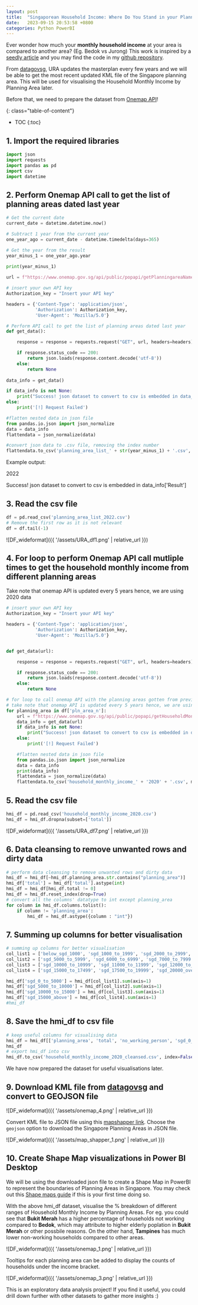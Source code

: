 ```yaml
---
layout: post
title:  "Singaporean Household Income: Where Do You Stand in your Planning Area?"
date:   2023-09-15 20:53:58 +0800
categories: Python PowerBI
---
```


Ever wonder how much your **monthly household income** at your area is compared to another area? (Eg. Bedok vs Jurong) This work is inspired by a [seedly article][seedlyarticle] and you may find the code in my [github repository][gitrepo].

From [datagovsg][datagovsg], URA updates the masterplan every few years and we will be able to get the most recent updated KML file of the Singapore planning area. This will be used for visualising the Household Monthly Income by Planning Area later.

Before that, we need to prepare the dataset from [Onemap API][onemapapi]!

{: class="table-of-content"}
* TOC
{:toc}

## 1. Import the required libraries
```python
import json
import requests
import pandas as pd
import csv
import datetime
```
## 2. Perform Onemap API call to get the list of planning areas dated last year
```python
# Get the current date
current_date = datetime.datetime.now()

# Subtract 1 year from the current year
one_year_ago = current_date - datetime.timedelta(days=365)

# Get the year from the result
year_minus_1 = one_year_ago.year

print(year_minus_1)
      
url = f"https://www.onemap.gov.sg/api/public/popapi/getPlanningareaNames?year={year_minus_1}"

# insert your own API key
Authorization_key = "Insert your API key"

headers = {'Content-Type': 'application/json',
           'Authorization': Authorization_key,
           'User-Agent': 'Mozilla/5.0'}

# Perform API call to get the list of planning areas dated last year
def get_data():

    response = response = requests.request("GET", url, headers=headers)

    if response.status_code == 200:
        return json.loads(response.content.decode('utf-8'))
    else:
        return None
    
data_info = get_data()

if data_info is not None:
    print("Success! json dataset to convert to csv is embedded in data_info['Result']")   
else:
    print('[!] Request Failed')

#flatten nested data in json file
from pandas.io.json import json_normalize
data = data_info
flattendata = json_normalize(data)

#convert json data to .csv file, removing the index number
flattendata.to_csv('planning_area_list_' + str(year_minus_1) + '.csv', index=False)
```
Example output:

2022

Success! json dataset to convert to csv is embedded in data_info['Result']

## 3. Read the csv file
```python
df = pd.read_csv('planning_area_list_2022.csv')
# Remove the first row as it is not relevant
df = df.tail(-1) 
```
![DF_wideformat]({{ '/assets/URA_df1.png' | relative_url }}) 

## 4. For loop to perform Onemap API call mutliple times to get the household monthly income from different planning areas
Take note that onemap API is updated every 5 years hence, we are using 2020 data
```python
# insert your own API key
Authorization_key = "Insert your API key"

headers = {'Content-Type': 'application/json',
           'Authorization': Authorization_key,
           'User-Agent': 'Mozilla/5.0'}


def get_data(url):

    response = response = requests.request("GET", url, headers=headers)

    if response.status_code == 200:
        return json.loads(response.content.decode('utf-8'))
    else:
        return None

# for loop to call onemap API with the planning areas gotten from previous list   
# take note that onemap API is updated every 5 years hence, we are using 2020 data
for planning_area in df['pln_area_n']:
    url = f"https://www.onemap.gov.sg/api/public/popapi/getHouseholdMonthlyIncomeWork?planningArea={planning_area}&year=2020"
    data_info = get_data(url)
    if data_info is not None:
        print("Success! json dataset to convert to csv is embedded in data_info['Result']")   
    else:
        print('[!] Request Failed')

    #flatten nested data in json file
    from pandas.io.json import json_normalize
    data = data_info
    print(data_info)
    flattendata = json_normalize(data)
    flattendata.to_csv('household_monthly_income_' + '2020' + '.csv', mode='a' , index=False)
```

## 5. Read the csv file
```python
hmi_df = pd.read_csv('household_monthly_income_2020.csv')
hmi_df = hmi_df.dropna(subset=['total'])
```
![DF_wideformat]({{ '/assets/URA_df7.png' | relative_url }}) 

## 6. Data cleansing to remove unwanted rows and dirty data
```python
# perform data cleansing to remove unwanted rows and dirty data
hmi_df = hmi_df[~hmi_df.planning_area.str.contains("planning_area")]
hmi_df['total'] = hmi_df['total'].astype(int)
hmi_df = hmi_df[hmi_df.total != 0]
hmi_df = hmi_df.reset_index(drop=True)
# convert all the columns' datatype to int except planning_area
for column in hmi_df.columns.tolist():
    if column != 'planning_area':
        hmi_df = hmi_df.astype({column : "int"})
```

## 7. Summing up columns for better visualisation
```python
# summing up columns for better visualisation
col_list1 = ['below_sgd_1000', 'sgd_1000_to_1999', 'sgd_2000_to_2999', 'sgd_3000_to_3999', 'sgd_4000_to_4999']
col_list2 = ['sgd_5000_to_5999', 'sgd_6000_to_6999', 'sgd_7000_to_7999', 'sgd_8000_to_8999', 'sgd_9000_to_9999']
col_list3 = ['sgd_10000_to_10999', 'sgd_11000_to_11999', 'sgd_12000_to_12999', 'sgd_13000_to_13999', 'sgd_14000_to_14999']
col_list4 = ['sgd_15000_to_17499', 'sgd_17500_to_19999', 'sgd_20000_over']

hmi_df['sgd_0_to_5000'] = hmi_df[col_list1].sum(axis=1)
hmi_df['sgd_5000_to_10000'] = hmi_df[col_list2].sum(axis=1)
hmi_df['sgd_10000_to_15000'] = hmi_df[col_list3].sum(axis=1)
hmi_df['sgd_15000_above'] = hmi_df[col_list4].sum(axis=1)
#hmi_df
```

## 8. Save the hmi_df to csv file
```python
# keep useful columns for visualising data
hmi_df = hmi_df[['planning_area', 'total', 'no_working_person', 'sgd_0_to_5000', 'sgd_5000_to_10000', 'sgd_10000_to_15000', 'sgd_15000_above']]
hmi_df
# export hmi_df into csv
hmi_df.to_csv('household_monthly_income_2020_cleansed.csv', index=False)
```
We have now prepared the dataset for useful visualisations later.

## 9. Download KML file from [datagovsg][datagovsg] and convert to GEOJSON file
![DF_wideformat]({{ '/assets/onemap_4.png' | relative_url }}) 

Convert KML file to JSON file using this [mapshapper link][mapshapper_link]. Choose the `geojson` option to download the Singapore Planning Areas in JSON file.

![DF_wideformat]({{ '/assets/map_shapper_1.png' | relative_url }}) 

## 10. Create Shape Map visualizations in Power BI Desktop
We will be using the downloaded json file to create a Shape Map in PowerBI to represent the boundaries of Planning Areas in Singapore. You may check out this [Shape maps guide][shapemap] if this is your first time doing so.

With the above hmi_df dataset, visualise the % breakdown of different ranges of Household Monthly Income by Planning Areas. For eg. you could see that **Bukit Merah** has a higher percentage of households not working compared to **Bedok**, which may attribute to higher elderly poplation in **Bukit Merah** or other possbile reasons. On the other hand, **Tampines** has much lower non-working households compared to other areas.

![DF_wideformat]({{ '/assets/onemap_1.png' | relative_url }})

Tooltips for each planning area can be added to display the counts of households under the income bracket.

![DF_wideformat]({{ '/assets/onemap_3.png' | relative_url }}) 

This is an exploratory data analysis project! If you find it useful, you could drill down further with other datasets to gather more insights :)

[datagovsg]: https://beta.data.gov.sg/collections?query=planning%20area
[gitrepo]: https://github.com/wjang96/onemap-sg
[seedlyarticle]: https://blog.seedly.sg/median-singaporean-household-income-stand/
[onemapapi]: https://www.onemap.gov.sg/apidocs/apidocs
[mapshapper_link]: https://mapshaper.org/
[shapemap]: https://learn.microsoft.com/en-us/power-bi/visuals/desktop-shape-map
